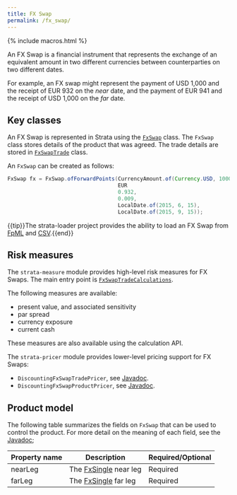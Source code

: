 ```yaml
---
title: FX Swap
permalink: /fx_swap/
---
```


{% include macros.html %}

An FX Swap is a financial instrument that represents the exchange of an equivalent amount
in two different currencies between counterparties on two different dates.

For example, an FX swap might represent the payment of USD 1,000 and the receipt of EUR 932
on the *near* date, and the payment of EUR 941 and the receipt of USD 1,000 on the *far* date.


## Key classes

An FX Swap is represented in Strata using the [`FxSwap`]({{site.baseurl}}/apidocs/com/opengamma/strata/product/fx/FxSwap.html) class.
The `FxSwap` class stores details of the product that was agreed.
The trade details are stored in [`FxSwapTrade`]({{site.baseurl}}/apidocs/com/opengamma/strata/product/fx/FxSwapTrade.html) class.

An `FxSwap` can be created as follows:

```java
FxSwap fx = FxSwap.ofForwardPoints(CurrencyAmount.of(Currency.USD, 1000),  // amount
                                   EUR                                     // other currency
                                   0.932,                                  // FX rate at near date
                                   0.009,                                  // forward points
                                   LocalDate.of(2015, 6, 15),              // near date
                                   LocalDate.of(2015, 9, 15));             // far date
```

{{tip}}The strata-loader project provides the ability to load an FX Swap
from [FpML]({{site.baseurl}}/fpml_loader) and [CSV]({{site.baseurl}}/trade_loader_fx_swap).{{end}}


## Risk measures

The `strata-measure` module provides high-level risk measures for FX Swaps.
The main entry point is
[`FxSwapTradeCalculations`]({{site.baseurl}}/apidocs/com/opengamma/strata/measure/fx/FxSwapTradeCalculations.html).

The following measures are available:

* present value, and associated sensitivity
* par spread
* currency exposure
* current cash

These measures are also available using the calculation API.

The `strata-pricer` module provides lower-level pricing support for FX Swaps:

* `DiscountingFxSwapTradePricer`, see [Javadoc]({{site.baseurl}}/apidocs/com/opengamma/strata/pricer/fx/DiscountingFxSwapTradePricer.html).
* `DiscountingFxSwapProductPricer`, see [Javadoc]({{site.baseurl}}/apidocs/com/opengamma/strata/pricer/fx/DiscountingFxSwapProductPricer.html).


## Product model

The following table summarizes the fields on `FxSwap` that can be used to control the product.
For more detail on the meaning of each field, see the
[Javadoc]({{site.baseurl}}/apidocs/com/opengamma/strata/product/fx/FxSwap.html);

| Property name     | Description | Required/Optional |
|-------------------|-------------|-------------------|
| nearLeg           | The [FxSingle]({{site.baseurl}}/fx_single) near leg | Required |
| farLeg            | The [FxSingle]({{site.baseurl}}/fx_single) far leg | Required |
